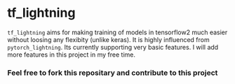 # tf_lightning

`tf_lightning` aims for making training of models in tensorflow2 much easier without loosing any flexibity (unlike keras). It is highly influenced from `pytorch_lightning`. Its currently supporting very basic features. I will add more features in this project in my free time.

### Feel free to fork this repositary and contribute to this project